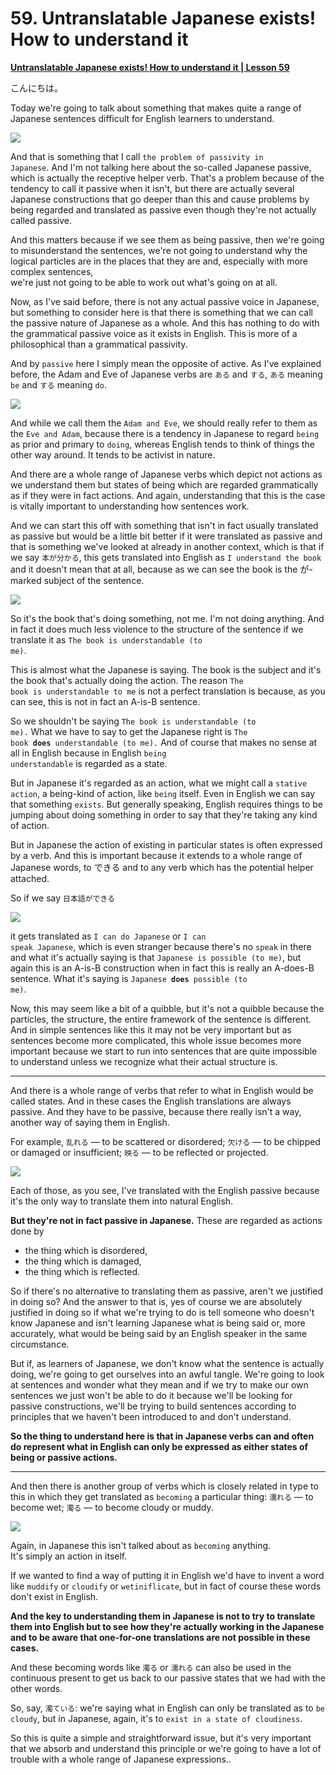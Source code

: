 # **59. Untranslatable Japanese exists! How to understand it**

[**Untranslatable Japanese exists! How to understand it | Lesson 59**](https://www.youtube.com/watch?v=wLrK_YxdPoM&list=PLg9uYxuZf8x_A-vcqqyOFZu06WlhnypWj&index=61&pp=iAQB)

こんにちは。

Today we're going to talk about something that makes quite a range of Japanese sentences difficult for English learners to understand.

![](../media/image598.webp)

And that is something that I call <code>the problem of passivity in Japanese</code>. And I'm not talking here about the so-called Japanese passive, which is actually the receptive helper verb. That's a problem because of the tendency to call it passive when it isn't, but there are actually several Japanese constructions that go deeper than this and cause problems by being regarded and translated as passive even though they're not actually called passive.

And this matters because if we see them as being passive, then we're going to misunderstand the sentences, we're not going to understand why the logical particles are in the places that they are and, especially with more complex sentences,  
we're just not going to be able to work out what's going on at all.

Now, as I've said before, there is not any actual passive voice in Japanese, but something to consider here is that there is something that we can call the passive nature of Japanese as a whole. And this has nothing to do with the grammatical passive voice as it exists in English. This is more of a philosophical than a grammatical passivity.

And by <code>passive</code> here I simply mean the opposite of active. As I've explained before, the Adam and Eve of Japanese verbs are <code>ある</code> and <code>する</code>, <code>ある</code> meaning <code>be</code> and <code>する</code> meaning <code>do</code>.

![](../media/image593.webp)

And while we call them the <code>Adam and Eve</code>, we should really refer to them as the <code>Eve and Adam</code>, because there is a tendency in Japanese to regard <code>being</code> as prior and primary to <code>doing</code>, whereas English tends to think of things the other way around. It tends to be activist in nature.

And there are a whole range of Japanese verbs which depict not actions as we understand them but states of being which are regarded grammatically as if they were in fact actions. And again, understanding that this is the case is vitally important to understanding how sentences work.

And we can start this off with something that isn't in fact usually translated as passive but would be a little bit better if it were translated as passive and that is something we've looked at already in another context, which is that if we say <code>本が分かる</code>, this gets translated into English as <code>I understand the book</code> and it doesn't mean that at all, because as we can see the book is the が-marked subject of the sentence.

![](../media/image21.webp)

So it's the book that's doing something, not me. I'm not doing anything. And in fact it does much less violence to the structure of the sentence if we translate it as <code>The book is understandable (to me)</code>.

This is almost what the Japanese is saying. The book is the subject and it's the book that's actually doing the action. The reason <code>The book is understandable to me</code> is not a perfect translation is because, as you can see, this is not in fact an A-is-B sentence.

So we shouldn't be saying <code>The book is understandable (to me).</code> What we have to say to get the Japanese right is <code>The book **does** understandable (to me).</code> And of course that makes no sense at all in English because in English <code>being understandable</code> is regarded as a state.

But in Japanese it's regarded as an action, what we might call a <code>stative action</code>, a being-kind of action, like <code>being</code> itself. Even in English we can say that something <code>exists</code>. But generally speaking, English requires things to be jumping about doing something in order to say that they're taking any kind of action.

But in Japanese the action of existing in particular states is often expressed by a verb. And this is important because it extends to a whole range of Japanese words, to できる and to any verb which has the potential helper attached.

So if we say <code>日本語ができる</code>

![](../media/image911.webp)

it gets translated as <code>I can do Japanese</code> or <code>I can speak Japanese</code>, which is even stranger because there's no <code>speak</code> in there and what it's actually saying is that <code>Japanese is possible (to me)</code>, but again this is an A-is-B construction when in fact this is really an A-does-B sentence. What it's saying is <code>Japanese **does** possible (to me)</code>.

Now, this may seem like a bit of a quibble, but it's not a quibble because the particles, the structure, the entire framework of the sentence is different. And in simple sentences like this it may not be very important but as sentences become more complicated, this whole issue becomes more important because we start to run into sentences that are quite impossible to understand unless we recognize what their actual structure is.

---

And there is a whole range of verbs that refer to what in English would be called states. And in these cases the English translations are always passive. And they have to be passive, because there really isn't a way, another way of saying them in English.

For example, <code>乱れる</code> — to be scattered or disordered; <code>欠ける</code> — to be chipped or damaged or insufficient; <code>映る</code> — to be reflected or projected.

![](../media/image1006.webp)

Each of those, as you see, I've translated with the English passive because it's the only way to translate them into natural English.

**But they're not in fact passive in Japanese.** These are regarded as actions done by
-   the thing which is disordered,
-   the thing which is damaged,
-   the thing which is reflected.

So if there's no alternative to translating them as passive, aren't we justified in doing so? And the answer to that is, yes of course we are absolutely justified in doing so if what we're trying to do is tell someone who doesn't know Japanese and isn't learning Japanese what is being said or, more accurately, what would be being said by an English speaker in the same circumstance.

But if, as learners of Japanese, we don't know what the sentence is actually doing, we're going to get ourselves into an awful tangle. We're going to look at sentences and wonder what they mean and if we try to make our own sentences we just won't be able to do it because we'll be looking for passive constructions, we'll be trying to build sentences according to principles that we haven't been introduced to and don't understand.

**So the thing to understand here is that in Japanese verbs can and often do represent what in English can only be expressed as either states of being or passive actions.**

---

And then there is another group of verbs which is closely related in type to this in which they get translated as <code>becoming</code> a particular thing:
<code>濡れる</code> — to become wet;
<code>濁る</code> — to become cloudy or muddy.

![](../media/image511.webp)

Again, in Japanese this isn't talked about as <code>becoming</code> anything.  
It's simply an action in itself.

If we wanted to find a way of putting it in English we'd have to invent a word like <code>muddify</code> or <code>cloudify</code> or <code>wetiniflicate</code>, but in fact of course these words don't exist in English.

**And the key to understanding them in Japanese is not to try to translate them into English but to see how they're actually working in the Japanese and to be aware that one-for-one translations are not possible in these cases.**

And these becoming words like <code>濁る</code> or <code>濡れる</code> can also be used in the continuous present to get us back to our passive states that we had with the other words.

So, say, <code>濁ている</code>: we're saying what in English can only be translated as to <code>be cloudy</code>, but in Japanese, again, it's to <code>exist in a state of cloudiness</code>.

So this is quite a simple and straightforward issue, but it's very important that we absorb and understand this principle or we're going to have a lot of trouble with a whole range of Japanese expressions..
